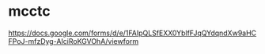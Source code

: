 # mcctc

https://docs.google.com/forms/d/e/1FAIpQLSfEXX0YblfFJqQYdqndXw9aHCFPoJ-mfzDyg-AIciRoKGVOhA/viewform
